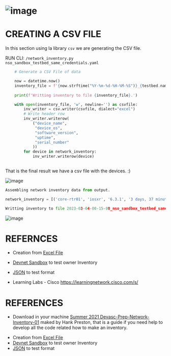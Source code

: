 # ![image](https://user-images.githubusercontent.com/38144008/222943279-f69f3ae5-922e-42b8-9fe4-e080ef900354.png)

# CREATING A CSV FILE

In this section using la library `csv` we are generating the CSV file.

RUN CLI:    `/network_inventory.py nso_sandbox_testbed_same_credentials.yaml`

```python
    # Generate a CSV File of data

    now = datetime.now()
    inventory_file = f'{now.strftime("%Y-%m-%d-%H-%M-%S")}_{testbed.name}_network_inventory.csv'
    
    print(f'Writting inventory to file {inventory_file}.')

    with open(inventory_file, 'w', newline='') as csvfile:
        inv_writer = csv.writer(csvfile, dialect="excel")
        # Write header row
        inv_writer.writerow(
            ("device_name", 
             "device_os", 
             "software_version", 
             "uptime", 
             "serial_number"
            ))
        for device in network_inventory:
            inv_writer.writerow(device)
    
```
That is the final result we have a csv file with the devices. :)

![image](https://user-images.githubusercontent.com/38144008/222886340-be942370-1809-4ef4-8497-b5f329b45723.png)


```python
Assembling network inventory data from output.

network_inventory = [('core-rtr01', 'iosxr', '6.3.1', '3 days, 37 minutes', 'N/A'), ('core-rtr02', 'iosxr', '6.3.1', '3 days, 37 minutes', 'N/A'), ('dist-rtr01', 'iosxe', '17.3.2', '3 days, 36 minutes', '91EDY6XXOPI'), ('dist-rtr02', 'iosxe', '17.3.2', '3 days, 36 minutes', '9X9NDJ21PR5'), ('dist-sw01', 'nxos', '9.2(4)', '3 days, 0 hours,35 minutes', '9ORBHMVBPDB'), ('dist-sw02', 'nxos', '9.2(4)', '3 days, 0 hours,35 minutes', '9NLTHFK2289'), ('edge-firewall01', 'asa', '9.15(1)1', '3 days 0 hours', '9A3LTK7V6RD'), ('edge-sw01', 'ios', '15.2(20200924:215240)', '3 days, 30 minutes', 'N/A'), ('internet-rtr01', 'iosxe', '17.3.2', '3 days, 36 minutes', '9150TDM5N31')]

Writting inventory to file 2023-03-04-00-15-08_nso_sandbox_testbed_same_credentials_network_inventory.csv.
```
![image](https://user-images.githubusercontent.com/38144008/222886459-75569c63-3841-417d-aca3-c756d4a32554.png)


# REFERNCES

+ Creation from [Excel File](https://pubhub.devnetcloud.com/media/pyats-getting-started/docs/quickstart/manageconnections.html#creation-from-excel-file)
+ [Devnet Sandbox](https://devnetsandbox.cisco.com/RM/Diagram/Index/43964e62-a13c-4929-bde7-a2f68ad6b27c?diagramType=Topology) to test owner Inventory
+ [JSON](https://jsonlint.com/) to test format


+ Learning Labs - Cisco
https://learningnetwork.cisco.com/s/

# REFERENCES

* Download in your machine [Summer 2021 Devasc-Prep-Network-Inventory-01](https://github.com/hpreston/summer2021-devasc-prep-network-inventory-01.git) maked by Hank Preston, that is a guide if you need help to develop all the code related how to make an inventory.
+ Creation from [Excel File](https://pubhub.devnetcloud.com/media/pyats-getting-started/docs/quickstart/manageconnections.html#creation-from-excel-file)
+ [Devnet Sandbox](https://devnetsandbox.cisco.com/RM/Diagram/Index/43964e62-a13c-4929-bde7-a2f68ad6b27c?diagramType=Topology) to test owner Inventory
+ [JSON](https://jsonlint.com/) to test format	
